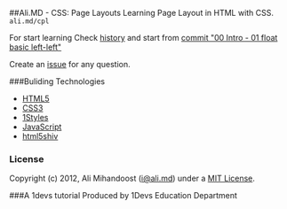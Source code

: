 ##Ali.MD - CSS: Page Layouts
Learning Page Layout in HTML with CSS. `ali.md/cpl`

For start learning Check [history](https://github.com/alimd/CSS-Page-Layouts/commits/master/) and start from [commit "00 Intro - 01 float basic left-left"](https://github.com/alimd/CSS-Page-Layouts/commit/aca4622cfe9557d3f13da2392492d568b93bee15)

Create an [issue](https://github.com/alimd/CSS-Page-Layouts/issues/new) for any question.

###Buliding Technologies
* [HTML5](http://ali.md/wiki/html5)
* [CSS3](http://ali.md/css3ref)
* [1Styles](http://ali.md/1styles)
* [JavaScript](http://ali.md/wiki/javascript)
* [html5shiv](http://ali.md/html5shiv)


### License
Copyright (c) 2012, Ali Mihandoost (i@ali.md) under a [MIT License](http://opensource.org/licenses/MIT).


###A 1devs tutorial
Produced by 1Devs Education Department

